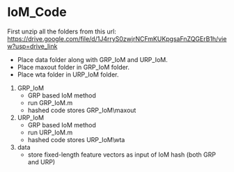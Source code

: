 # IoM_Code

First unzip all the folders from this url: https://drive.google.com/file/d/1J4rryS0zwjrNCFmKUKpgsaFnZQGErB1h/view?usp=drive_link

- Place data folder along with GRP_IoM and URP_IoM.
- Place maxout folder in GRP_IoM folder.
- Place wta folder in URP_IoM folder.


1. GRP_IoM
   - GRP based IoM method
   - run GRP_IoM.m
   - hashed code stores GRP_IoM\maxout
2. URP_IoM
   - GRP based IoM method
   - run URP_IoM.m
   - hashed code stores URP_IoM\wta
3. data
   - store fixed-length feature vectors as input of IoM hash (both GRP and URP) 
